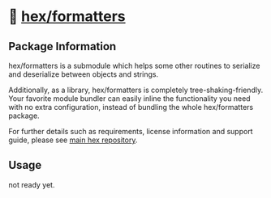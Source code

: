 # 🧱 [hex/formatters](https://github.com/eser/hex/tree/dev/pkg/formatters)

## Package Information

hex/formatters is a submodule which helps some other routines to serialize and
deserialize between objects and strings.

Additionally, as a library, hex/formatters is completely tree-shaking-friendly.
Your favorite module bundler can easily inline the functionality you need with
no extra configuration, instead of bundling the whole hex/formatters package.

For further details such as requirements, license information and support guide,
please see [main hex repository](https://github.com/eser/hex).

## Usage

not ready yet.
